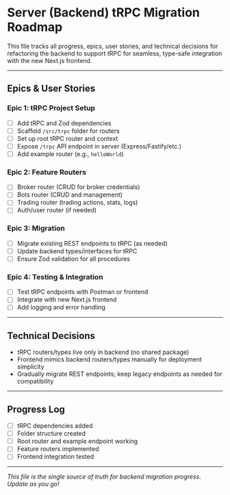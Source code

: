 # Server (Backend) tRPC Migration Roadmap

This file tracks all progress, epics, user stories, and technical decisions for refactoring the backend to support tRPC for seamless, type-safe integration with the new Next.js frontend.

---

## Epics & User Stories

### Epic 1: tRPC Project Setup
- [ ] Add tRPC and Zod dependencies
- [ ] Scaffold `/src/trpc` folder for routers
- [ ] Set up root tRPC router and context
- [ ] Expose `/trpc` API endpoint in server (Express/Fastify/etc.)
- [ ] Add example router (e.g., `helloWorld`)

### Epic 2: Feature Routers
- [ ] Broker router (CRUD for broker credentials)
- [ ] Bots router (CRUD and management)
- [ ] Trading router (trading actions, stats, logs)
- [ ] Auth/user router (if needed)

### Epic 3: Migration
- [ ] Migrate existing REST endpoints to tRPC (as needed)
- [ ] Update backend types/interfaces for tRPC
- [ ] Ensure Zod validation for all procedures

### Epic 4: Testing & Integration
- [ ] Test tRPC endpoints with Postman or frontend
- [ ] Integrate with new Next.js frontend
- [ ] Add logging and error handling

---

## Technical Decisions
- tRPC routers/types live only in backend (no shared package)
- Frontend mimics backend routers/types manually for deployment simplicity
- Gradually migrate REST endpoints; keep legacy endpoints as needed for compatibility

---

## Progress Log
- [ ] tRPC dependencies added
- [ ] Folder structure created
- [ ] Root router and example endpoint working
- [ ] Feature routers implemented
- [ ] Frontend integration tested

---

_This file is the single source of truth for backend migration progress. Update as you go!_

